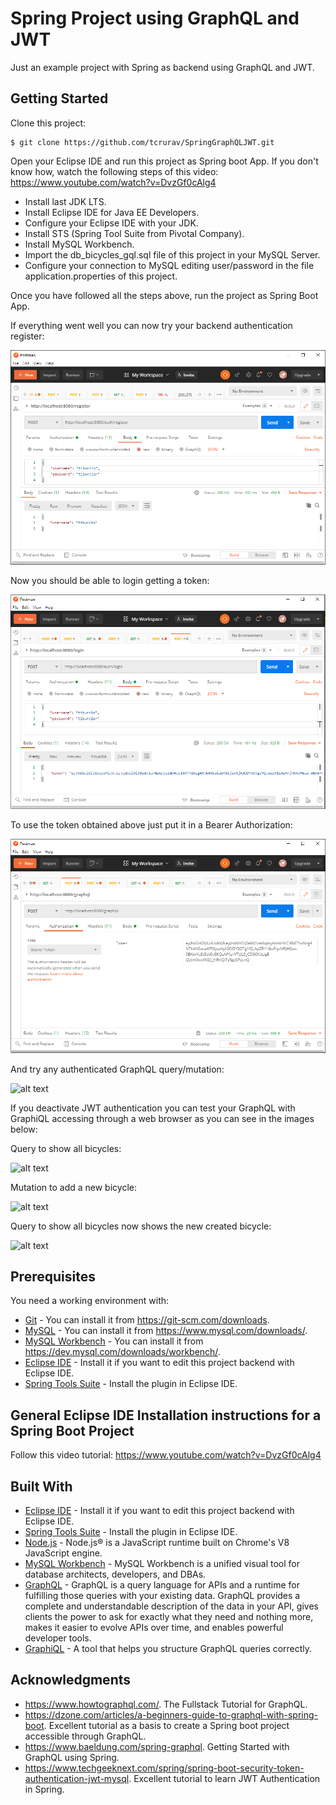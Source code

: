 # Spring Project using GraphQL and JWT

Just an example project with Spring as backend using GraphQL and JWT.

## Getting Started

Clone this project:

```
$ git clone https://github.com/tcrurav/SpringGraphQLJWT.git
```

Open your Eclipse IDE and run this project as Spring boot App. If you don't know how, watch the following steps of this video: https://www.youtube.com/watch?v=DvzGf0cAlg4
* Install last JDK LTS.
* Install Eclipse IDE for Java EE Developers.
* Configure your Eclipse IDE with your JDK.
* Install STS (Spring Tool Suite from Pivotal Company).
* Install MySQL Workbench.
* Import the db_bicycles_gql.sql file of this project in your MySQL Server.
* Configure your connection to MySQL editing user/password in the file application.properties of this project.

Once you have followed all the steps above, run the project as Spring Boot App.

If everything went well you can now try your backend authentication register:

![alt text](https://github.com/tcrurav/SpringGraphQLJWT/blob/master/screenshots/screenshot-register-postman.png)

Now you should be able to login getting a token:

![alt text](https://github.com/tcrurav/SpringGraphQLJWT/blob/master/screenshots/screenshot-login-postman.png)

To use the token obtained above just put it in a Bearer Authorization:

![alt text](https://github.com/tcrurav/SpringGraphQLJWT/blob/master/screenshots/screenshot-token-postman.png)

And try any authenticated GraphQL query/mutation:

![alt text](https://github.com/tcrurav/SpringGraphQLJWT/blob/master/screenshots/screenshot-query-postman.png)

If you deactivate JWT authentication you can test your GraphQL with GraphiQL accessing through a web browser as you can see in the images below:

Query to show all bicycles:

![alt text](https://github.com/tcrurav/SpringGraphQLJWT/blob/master/screenshots/screenshot-query.png)

Mutation to add a new bicycle:

![alt text](https://github.com/tcrurav/SpringGraphQLJWT/blob/master/screenshots/screenshot-mutation.png)

Query to show all bicycles now shows the new created bicycle:

![alt text](https://github.com/tcrurav/SpringGraphQLJWT/blob/master/screenshots/screenshot-last_query.png)

## Prerequisites

You need a working environment with:
* [Git](https://git-scm.com) - You can install it from https://git-scm.com/downloads.
* [MySQL](https://www.mysql.com) - You can install it from https://www.mysql.com/downloads/.
* [MySQL Workbench](https://www.mysql.com/products/workbench/) - You can install it from https://dev.mysql.com/downloads/workbench/.
* [Eclipse IDE](https://www.eclipse.org/) - Install it if you want to edit this project backend with Eclipse IDE.
* [Spring Tools Suite](https://spring.io/tools) - Install the plugin in Eclipse IDE.


## General Eclipse IDE Installation instructions for a Spring Boot Project

Follow this video tutorial: https://www.youtube.com/watch?v=DvzGf0cAlg4

## Built With

* [Eclipse IDE](https://www.eclipse.org/) - Install it if you want to edit this project backend with Eclipse IDE.
* [Spring Tools Suite](https://spring.io/tools) - Install the plugin in Eclipse IDE.
* [Node.js](https://nodejs.org/) - Node.js® is a JavaScript runtime built on Chrome's V8 JavaScript engine.
* [MySQL Workbench](https://www.mysql.com/products/workbench/) - MySQL Workbench is a unified visual tool for database architects, developers, and DBAs.
* [GraphQL](https://graphql.org/) - GraphQL is a query language for APIs and a runtime for fulfilling those queries with your existing data. GraphQL provides a complete and understandable description of the data in your API, gives clients the power to ask for exactly what they need and nothing more, makes it easier to evolve APIs over time, and enables powerful developer tools.
* [GraphiQL](https://github.com/graphql/graphiql) - A tool that helps you structure GraphQL queries correctly.


## Acknowledgments

* https://www.howtographql.com/. The Fullstack Tutorial for GraphQL.
* https://dzone.com/articles/a-beginners-guide-to-graphql-with-spring-boot. Excellent tutorial as a basis to create a Spring boot project accessible through GraphQL.
* https://www.baeldung.com/spring-graphql. Getting Started with GraphQL using Spring.
* https://www.techgeeknext.com/spring/spring-boot-security-token-authentication-jwt-mysql. Excellent tutorial to learn JWT Authentication in Spring.